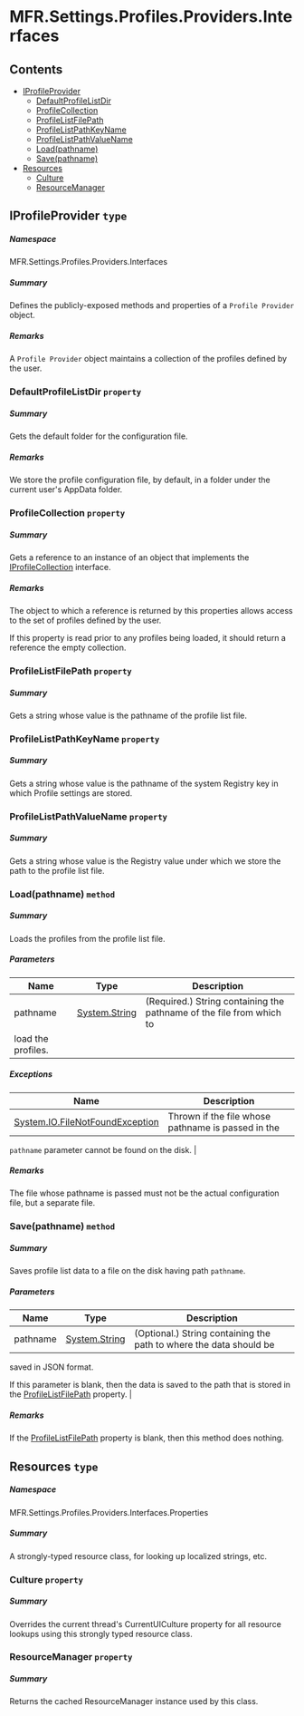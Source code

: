 <a name='assembly'></a>
# MFR.Settings.Profiles.Providers.Interfaces

## Contents

- [IProfileProvider](#T-MFR-Settings-Profiles-Providers-Interfaces-IProfileProvider 'MFR.Settings.Profiles.Providers.Interfaces.IProfileProvider')
  - [DefaultProfileListDir](#P-MFR-Settings-Profiles-Providers-Interfaces-IProfileProvider-DefaultProfileListDir 'MFR.Settings.Profiles.Providers.Interfaces.IProfileProvider.DefaultProfileListDir')
  - [ProfileCollection](#P-MFR-Settings-Profiles-Providers-Interfaces-IProfileProvider-ProfileCollection 'MFR.Settings.Profiles.Providers.Interfaces.IProfileProvider.ProfileCollection')
  - [ProfileListFilePath](#P-MFR-Settings-Profiles-Providers-Interfaces-IProfileProvider-ProfileListFilePath 'MFR.Settings.Profiles.Providers.Interfaces.IProfileProvider.ProfileListFilePath')
  - [ProfileListPathKeyName](#P-MFR-Settings-Profiles-Providers-Interfaces-IProfileProvider-ProfileListPathKeyName 'MFR.Settings.Profiles.Providers.Interfaces.IProfileProvider.ProfileListPathKeyName')
  - [ProfileListPathValueName](#P-MFR-Settings-Profiles-Providers-Interfaces-IProfileProvider-ProfileListPathValueName 'MFR.Settings.Profiles.Providers.Interfaces.IProfileProvider.ProfileListPathValueName')
  - [Load(pathname)](#M-MFR-Settings-Profiles-Providers-Interfaces-IProfileProvider-Load-System-String- 'MFR.Settings.Profiles.Providers.Interfaces.IProfileProvider.Load(System.String)')
  - [Save(pathname)](#M-MFR-Settings-Profiles-Providers-Interfaces-IProfileProvider-Save-System-String- 'MFR.Settings.Profiles.Providers.Interfaces.IProfileProvider.Save(System.String)')
- [Resources](#T-MFR-Settings-Profiles-Providers-Interfaces-Properties-Resources 'MFR.Settings.Profiles.Providers.Interfaces.Properties.Resources')
  - [Culture](#P-MFR-Settings-Profiles-Providers-Interfaces-Properties-Resources-Culture 'MFR.Settings.Profiles.Providers.Interfaces.Properties.Resources.Culture')
  - [ResourceManager](#P-MFR-Settings-Profiles-Providers-Interfaces-Properties-Resources-ResourceManager 'MFR.Settings.Profiles.Providers.Interfaces.Properties.Resources.ResourceManager')

<a name='T-MFR-Settings-Profiles-Providers-Interfaces-IProfileProvider'></a>
## IProfileProvider `type`

##### Namespace

MFR.Settings.Profiles.Providers.Interfaces

##### Summary

Defines the publicly-exposed methods and properties of a
`
            Profile
            Provider
            `
object.

##### Remarks

A `Profile Provider` object maintains a collection of the profiles
defined by the user.

<a name='P-MFR-Settings-Profiles-Providers-Interfaces-IProfileProvider-DefaultProfileListDir'></a>
### DefaultProfileListDir `property`

##### Summary

Gets the default folder for the configuration file.

##### Remarks

We store the profile configuration file, by default, in a folder
under the current user's AppData folder.

<a name='P-MFR-Settings-Profiles-Providers-Interfaces-IProfileProvider-ProfileCollection'></a>
### ProfileCollection `property`

##### Summary

Gets a reference to an instance of an object that implements the
[IProfileCollection](#T-MFR-Settings-Profiles-Collections-Interfaces-IProfileCollection 'MFR.Settings.Profiles.Collections.Interfaces.IProfileCollection')
interface.

##### Remarks

The object to which a reference is returned by this properties
allows access to the set of profiles defined by the user.



If this property is read prior to any profiles being loaded, it
should return a reference the empty collection.

<a name='P-MFR-Settings-Profiles-Providers-Interfaces-IProfileProvider-ProfileListFilePath'></a>
### ProfileListFilePath `property`

##### Summary

Gets a string whose value is the pathname of the profile list file.

<a name='P-MFR-Settings-Profiles-Providers-Interfaces-IProfileProvider-ProfileListPathKeyName'></a>
### ProfileListPathKeyName `property`

##### Summary

Gets a string whose value is the pathname of the system Registry key
in which Profile settings are stored.

<a name='P-MFR-Settings-Profiles-Providers-Interfaces-IProfileProvider-ProfileListPathValueName'></a>
### ProfileListPathValueName `property`

##### Summary

Gets a string whose value is the Registry value under which we store
the path to the profile list file.

<a name='M-MFR-Settings-Profiles-Providers-Interfaces-IProfileProvider-Load-System-String-'></a>
### Load(pathname) `method`

##### Summary

Loads the profiles from the profile list file.

##### Parameters

| Name | Type | Description |
| ---- | ---- | ----------- |
| pathname | [System.String](http://msdn.microsoft.com/query/dev14.query?appId=Dev14IDEF1&l=EN-US&k=k:System.String 'System.String') | (Required.) String containing the pathname of the file from which to
load the profiles. |

##### Exceptions

| Name | Description |
| ---- | ----------- |
| [System.IO.FileNotFoundException](http://msdn.microsoft.com/query/dev14.query?appId=Dev14IDEF1&l=EN-US&k=k:System.IO.FileNotFoundException 'System.IO.FileNotFoundException') | Thrown if the file whose pathname is passed in the
`pathname`
parameter cannot be found on the disk. |

##### Remarks

The file whose pathname is passed must not be the actual
configuration file, but a separate file.

<a name='M-MFR-Settings-Profiles-Providers-Interfaces-IProfileProvider-Save-System-String-'></a>
### Save(pathname) `method`

##### Summary

Saves profile list data to a file on the disk having path
`pathname`.

##### Parameters

| Name | Type | Description |
| ---- | ---- | ----------- |
| pathname | [System.String](http://msdn.microsoft.com/query/dev14.query?appId=Dev14IDEF1&l=EN-US&k=k:System.String 'System.String') | (Optional.) String containing the path to where the data should be
saved in JSON format.



If this parameter is blank, then the data is saved to the path that
is stored in the
[ProfileListFilePath](#P-MFR-Settings-Profiles-Providers-Interfaces-IProfileProvider-ProfileListFilePath 'MFR.Settings.Profiles.Providers.Interfaces.IProfileProvider.ProfileListFilePath')
property. |

##### Remarks

If the
[ProfileListFilePath](#P-MFR-Settings-Profiles-Providers-Interfaces-IProfileProvider-ProfileListFilePath 'MFR.Settings.Profiles.Providers.Interfaces.IProfileProvider.ProfileListFilePath')
property is blank, then this method does nothing.

<a name='T-MFR-Settings-Profiles-Providers-Interfaces-Properties-Resources'></a>
## Resources `type`

##### Namespace

MFR.Settings.Profiles.Providers.Interfaces.Properties

##### Summary

A strongly-typed resource class, for looking up localized strings, etc.

<a name='P-MFR-Settings-Profiles-Providers-Interfaces-Properties-Resources-Culture'></a>
### Culture `property`

##### Summary

Overrides the current thread's CurrentUICulture property for all
  resource lookups using this strongly typed resource class.

<a name='P-MFR-Settings-Profiles-Providers-Interfaces-Properties-Resources-ResourceManager'></a>
### ResourceManager `property`

##### Summary

Returns the cached ResourceManager instance used by this class.
